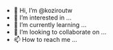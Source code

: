 - 👋 Hi, I’m @koziroutw
- 👀 I’m interested in ...
- 🌱 I’m currently learning ...
- 💞️ I’m looking to collaborate on ...
- 📫 How to reach me ...

<!---
koziroutw/koziroutw is a ✨ special ✨ repository because its `README.md` (this file) appears on your GitHub profile.
You can click the Preview link to take a look at your changes.
--->
